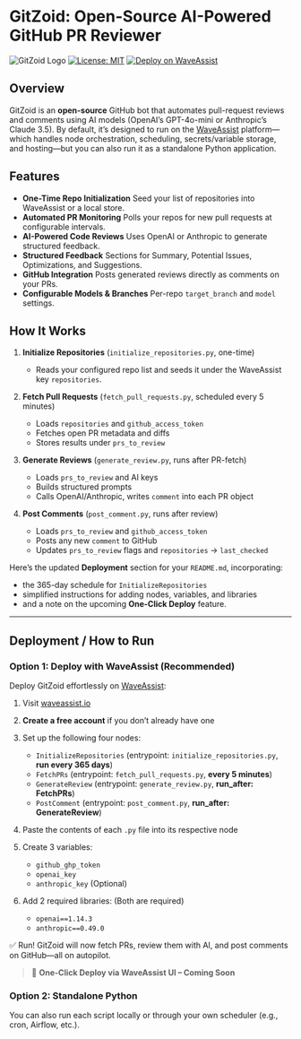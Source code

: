 # GitZoid: Open-Source AI-Powered GitHub PR Reviewer

![GitZoid Logo](https://img.shields.io/badge/GitZoid-AI%20Powered%20PR%20Reviews-blue)
[![License: MIT](https://img.shields.io/badge/License-MIT-yellow.svg)](https://opensource.org/licenses/MIT)
[![Deploy on WaveAssist](https://img.shields.io/badge/Deploy%20on-WaveAssist-1D2430?logo=vercel&logoColor=white&style=for-the-badge)](https://waveassist.io/deploy/gitzoid)


## Overview

GitZoid is an **open-source** GitHub bot that automates pull-request reviews and comments using AI models (OpenAI’s GPT-4o-mini or Anthropic’s Claude 3.5). By default, it’s designed to run on the [WaveAssist](https://waveassist.io) platform—which handles node orchestration, scheduling, secrets/variable storage, and hosting—but you can also run it as a standalone Python application.

## Features

* **One-Time Repo Initialization**
  Seed your list of repositories into WaveAssist or a local store.
* **Automated PR Monitoring**
  Polls your repos for new pull requests at configurable intervals.
* **AI-Powered Code Reviews**
  Uses OpenAI or Anthropic to generate structured feedback.
* **Structured Feedback**
  Sections for Summary, Potential Issues, Optimizations, and Suggestions.
* **GitHub Integration**
  Posts generated reviews directly as comments on your PRs.
* **Configurable Models & Branches**
  Per-repo `target_branch` and `model` settings.

## How It Works

1. **Initialize Repositories** (`initialize_repositories.py`, one-time)

   * Reads your configured repo list and seeds it under the WaveAssist key `repositories`.
2. **Fetch Pull Requests** (`fetch_pull_requests.py`, scheduled every 5 minutes)

   * Loads `repositories` and `github_access_token`
   * Fetches open PR metadata and diffs
   * Stores results under `prs_to_review`
3. **Generate Reviews** (`generate_review.py`, runs after PR-fetch)

   * Loads `prs_to_review` and AI keys
   * Builds structured prompts
   * Calls OpenAI/Anthropic, writes `comment` into each PR object
4. **Post Comments** (`post_comment.py`, runs after review)

   * Loads `prs_to_review` and `github_access_token`
   * Posts any new `comment` to GitHub
   * Updates `prs_to_review` flags and `repositories` → `last_checked`

Here’s the updated **Deployment** section for your `README.md`, incorporating:

* the 365-day schedule for `InitializeRepositories`
* simplified instructions for adding nodes, variables, and libraries
* and a note on the upcoming **One-Click Deploy** feature.

---

## Deployment / How to Run

### Option 1: Deploy with WaveAssist (Recommended)

Deploy GitZoid effortlessly on [WaveAssist](https://waveassist.io):

1. Visit [waveassist.io](https://waveassist.io)

2. **Create a free account** if you don’t already have one

3. Set up the following four nodes:

   * `InitializeRepositories` (entrypoint: `initialize_repositories.py`, **run every 365 days**)
   * `FetchPRs` (entrypoint: `fetch_pull_requests.py`, **every 5 minutes**)
   * `GenerateReview` (entrypoint: `generate_review.py`, **run\_after: FetchPRs**)
   * `PostComment` (entrypoint: `post_comment.py`, **run\_after: GenerateReview**)

4. Paste the contents of each `.py` file into its respective node

5. Create 3 variables:

   * `github_ghp_token`
   * `openai_key`
   * `anthropic_key` (Optional)

6. Add 2 required libraries: (Both are required)

   * `openai==1.14.3`
   * `anthropic==0.49.0`

✅ Run! GitZoid will now fetch PRs, review them with AI, and post comments on GitHub—all on autopilot.

> 🚀 **One-Click Deploy via WaveAssist UI – Coming Soon**

### Option 2: Standalone Python

You can also run each script locally or through your own scheduler (e.g., cron, Airflow, etc.).
